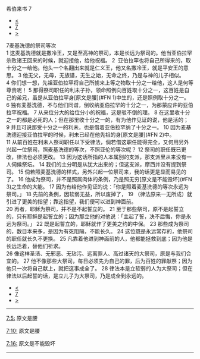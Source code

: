 ﻿





 希伯来书 7




* [<](bible/HEB06.md)
* [7](bible/HEB.md)
* [>](bible/HEB08.md)



 
7麦基洗德的祭司等次  
1 这麦基洗德就是撒冷王，又是至高神的祭司，本是长远为祭司的。他当亚伯拉罕杀败诸王回来的时候，就迎接他，给他祝福。 
2  亚伯拉罕也将自己所得来的，取十分之一给他。他头一个名翻出来就是仁义王，他又名撒冷王，就是平安王的意思。 
3 他无父，无母，无族谱，无生之始，无命之终，乃是与神的儿子相似。  
4 你们想一想，先祖亚伯拉罕将自己所掳来上等之物取十分之一给他，这人是何等尊贵呢！ 
5 那得祭司职任的利未子孙，领命照例向百姓取十分之一，这百姓是自己的弟兄，虽是从亚伯拉罕身[原文是腰](#FN
1)中生的，还是照例取十分之一。 
6 独有麦基洗德，不与他们同谱，倒收纳亚伯拉罕的十分之一，为那蒙应许的亚伯拉罕祝福。 
7 从来位分大的给位分小的祝福，这是驳不倒的理。 
8 在这里收十分之一的都是必死的人；但在那里收十分之一的，有为他作见证的说，他是活的； 
9 并且可说那受十分之一的利未，也是借着亚伯拉罕纳了十分之一。 
10 因为麦基洗德迎接亚伯拉罕的时候，利未已经在他先祖的身[原文是腰](#FN
2)中。  
11 从前百姓在利未人祭司职任以下受律法，倘若借这职任能得完全，又何用另外兴起一位祭司，照麦基洗德的等次，不照亚伦的等次呢？ 
12 祭司的职任既已更改，律法也必须更改。 
13 因为这话所指的人本属别的支派，那支派里从来没有一人伺候祭坛。 
14 我们的主分明是从犹大出来的；但这支派，摩西并没有提到祭司。 
15 倘若照麦基洗德的样式，另外兴起一位祭司来，我的话更是显而易见的了。 
16 他成为祭司，并不是照属肉体的条例，乃是照无穷[原文是不能毁坏](#FN
3)之生命的大能。 
17 因为有给他作见证的说：「你是照着麦基洗德的等次永远为祭司。」 
18 先前的条例，因软弱无益，所以废掉了， 
19 （律法原来一无所成）就引进了更美的指望；靠这指望，我们便可以进到神面前。  
20 再者，耶稣为祭司，并不是不起誓立的。 
21 至于那些祭司，原不是起誓立的，只有耶稣是起誓立的；因为那立他的对他说：「主起了誓，决不后悔，你是永远为祭司。」 
22 既是起誓立的，耶稣就作了更美之约的中保。 
23 那些成为祭司的，数目本来多，是因为有死阻隔，不能长久。 
24 这位既是永远常存的，他祭司的职任就长久不更换。 
25 凡靠着他进到神面前的人，他都能拯救到底；因为他是长远活着，替他们祈求。  
26 像这样圣洁、无邪恶、无玷污、远离罪人、高过诸天的大祭司，原是与我们合宜的。 
27 他不像那些大祭司，每日必须先为自己的罪，后为百姓的罪献祭；因为他只一次将自己献上，就把这事成全了。 
28 律法本是立软弱的人为大祭司；但在律法以后起誓的话，是立儿子为大祭司，乃是成全到永远的。 
* [<](bible/HEB06.md)
* [7](bible/HEB.md)
* [>](bible/HEB08.md)





---


[7:5:](#V5)
原文是腰


[7:10:](#V10)
原文是腰


[7:16:](#V16)
原文是不能毁坏




---









